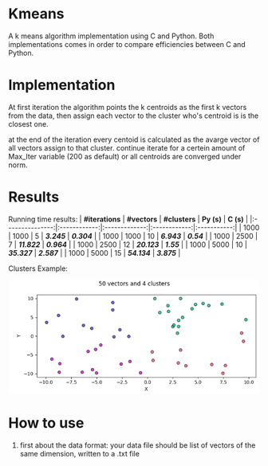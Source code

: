 # Kmeans
A k means algorithm implementation using C and Python.
Both implementations comes in order to compare efficiencies between C and Python.


# Implementation
At first iteration the algorithm points the k centroids as the first k vectors from the data,
then assign each vector to the cluster who's centroid is is the closest one.

at the end of the iteration every centoid is calculated as the avarge vector of all vectors assign to that cluster.
continue iterate for a certein amount of Max_Iter variable (200 as default) or all centroids are converged under norm.

# Results
Running time results:
| **#iterations** | **#vectors** | **#clusters** |  **Py (s)**  |  **C (s)**  |
|:---------------:|:------------:|:-------------:|:------------:|:-----------:|
|       1000      |     1000     |       5       |  **_3.245_** | **_0.304_** |
|       1000      |     1000     |       10      |  **_6.943_** |  **_0.54_** |
|       1000      |     2500     |       7       | **_11.822_** | **_0.964_** |
|       1000      |     2500     |       12      | **_20.123_** |  **_1.55_** |
|       1000      |     5000     |       10      | **_35.327_** | **_2.587_** |
|       1000      |     5000     |       15      | **_54.134_** | **_3.875_** |

Clusters Example:

![example1](View/figEx.png)

# How to use
1) first about the data format: your data file should be list of vectors of the same dimension, written to a .txt file
 
